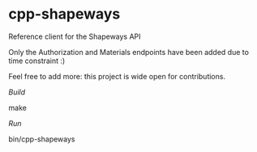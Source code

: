 # cpp-shapeways

Reference client for the Shapeways API

Only the Authorization and Materials endpoints have been added due to time constraint :)

Feel free to add more: this project is wide open for contributions.

*Build*

make

*Run*

bin/cpp-shapeways
